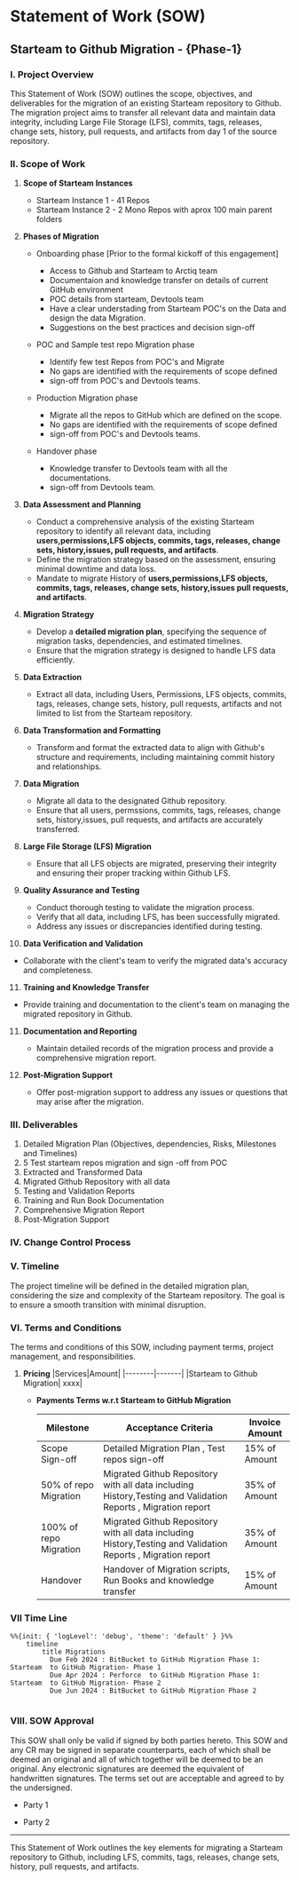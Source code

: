 
# Statement of Work (SOW)

## Starteam to Github Migration - {Phase-1}

### I. Project Overview

This Statement of Work (SOW) outlines the scope, objectives, and deliverables for the migration of an existing Starteam repository to Github. The migration project aims to transfer all relevant data and maintain data integrity, including Large File Storage (LFS), commits, tags, releases, change sets, history, pull requests, and artifacts from day 1 of the source repository.

### II. Scope of Work

1. **Scope of Starteam Instances**
    - Starteam Instance 1 - 41 Repos
    - Starteam Instance 2 - 2 Mono Repos with aprox 100 main parent folders
      
2. **Phases of Migration**
   - Onboarding phase [Prior to the formal kickoff of this engagement]
     - Access to Github and Starteam to Arctiq team
     - Documentaion and knowledge transfer on details of current GitHub environment
     - POC details from starteam, Devtools team
     - Have a clear understading from Starteam POC's on the Data and design the data Migration.
     - Suggestions on the best practices and decision sign-off
       
   - POC and Sample test repo Migration phase
     - Identify few test Repos from POC's and Migrate
     - No gaps are identified with the requirements of scope defined
     - sign-off from POC's and Devtools teams.
       
   - Production Migration phase
     - Migrate all the repos to GitHub which are defined on the scope.
     - No gaps are identified with the requirements of scope defined
     - sign-off from POC's and Devtools teams.
       
   - Handover phase
     - Knowledge transfer to Devtools team with all the documentations.
     - sign-off from Devtools team.
   
3. **Data Assessment and Planning**
   - Conduct a comprehensive analysis of the existing Starteam repository to identify all relevant data, including **users,permissions,LFS objects, commits, tags, releases, change sets, history,issues, pull requests, and artifacts**.
   - Define the migration strategy based on the assessment, ensuring minimal downtime and data loss.
   - Mandate to migrate History of **users,permissions,LFS objects, commits, tags, releases, change sets, history,issues pull requests, and artifacts**.

4. **Migration Strategy**
   - Develop a **detailed migration plan**, specifying the sequence of migration tasks, dependencies, and estimated timelines.
   - Ensure that the migration strategy is designed to handle LFS data efficiently.

5. **Data Extraction**
   - Extract all data, including Users, Permissions, LFS objects, commits, tags, releases, change sets, history, pull requests, artifacts and not limited to list from the Starteam repository.

6. **Data Transformation and Formatting**
   - Transform and format the extracted data to align with Github's structure and requirements, including maintaining commit history and relationships.

7. **Data Migration**
   - Migrate all data to the designated Github repository.
   - Ensure that all users, permssions, commits, tags, releases, change sets, history,issues, pull requests, and artifacts are accurately transferred.

8. **Large File Storage (LFS) Migration**
   - Ensure that all LFS objects are migrated, preserving their integrity and ensuring their proper tracking within Github LFS.

9. **Quality Assurance and Testing**
   - Conduct thorough testing to validate the migration process.
   - Verify that all data, including LFS, has been successfully migrated.
   - Address any issues or discrepancies identified during testing.

10. **Data Verification and Validation**
   - Collaborate with the client's team to verify the migrated data's accuracy and completeness.

11. **Training and Knowledge Transfer**
   - Provide training and documentation to the client's team on managing the migrated repository in Github.

11. **Documentation and Reporting**
    - Maintain detailed records of the migration process and provide a comprehensive migration report.

12. **Post-Migration Support**
    - Offer post-migration support to address any issues or questions that may arise after the migration.

### III. Deliverables

1. Detailed Migration Plan (Objectives, dependencies, Risks, Milestones and Timelines)
2. 5 Test starteam repos migration and sign -off from POC 
3. Extracted and Transformed Data
4. Migrated Github Repository with all data
5. Testing and Validation Reports
6. Training and Run Book Documentation
7. Comprehensive Migration Report
8. Post-Migration Support

### IV. Change Control Process


### V. Timeline

The project timeline will be defined in the detailed migration plan, considering the size and complexity of the Starteam repository. The goal is to ensure a smooth transition with minimal disruption.

### VI. Terms and Conditions

The terms and conditions of this SOW, including payment terms, project management, and responsibilities.

1. **Pricing**
   |Services|Amount|
   |--------|-------|
   |Starteam to Github Migration| xxxx|
   
     - **Payments Terms w.r.t Starteam to GitHub Migration**
       
       |Milestone|Acceptance Criteria|Invoice Amount|
       |---------|-------------------|--------------|
       |Scope Sign-off| Detailed Migration Plan , Test repos sign-off | 15% of Amount|
       |50% of repo Migration| Migrated Github Repository with all data including History,Testing and Validation Reports , Migration report| 35% of Amount|
       |100% of repo Migration|  Migrated Github Repository with all data including History,Testing and Validation Reports , Migration report| 35% of Amount|
       |Handover|Handover of Migration scripts, Run Books and knowledge transfer|15% of Amount|
       
### VII Time Line

```mermaid
%%{init: { 'logLevel': 'debug', 'theme': 'default' } }%%
    timeline
        title Migrations
          Due Feb 2024 : BitBucket to GitHub Migration Phase 1: Starteam  to GitHub Migration- Phase 1
          Due Apr 2024 : Perforce  to GitHub Migration Phase 1: Starteam  to GitHub Migration- Phase 2
          Due Jun 2024 : BitBucket to GitHub Migration Phase 2
          
```

### VIII. SOW Approval
This SOW shall only be valid if signed by both parties hereto. This SOW and any CR may be signed in separate counterparts, each of which shall be deemed an original and all of which together will be deemed to be an original. Any electronic signatures are deemed the equivalent of handwritten signatures. The terms set out are acceptable and agreed to by the undersigned.

- Party 1

- Party 2
  
---

This Statement of Work outlines the key elements for migrating a Starteam repository to Github, including LFS, commits, tags, releases, change sets, history, pull requests, and artifacts. 
